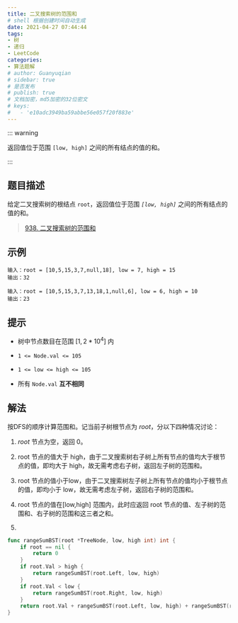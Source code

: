 ```yaml
---
title: 二叉搜索树的范围和
# shell 根据创建时间自动生成
date: 2021-04-27 07:44:44
tags:
- 树
- 递归
- LeetCode
categories:
- 算法题解
# author: Guanyuqian
# sidebar: true
# 是否发布
# publish: true
# 文档加密，md5加密的32位密文
# keys:
# 	- 'e10adc3949ba59abbe56e057f20f883e'
---
```


::: warning

返回值位于范围 `[low, high]` 之间的所有结点的值的和。

:::

<!-- more -->

## 题目描述

给定二叉搜索树的根结点 `root`，返回值位于范围 *`[low, high]`* 之间的所有结点的值的和。

> [938. 二叉搜索树的范围和](https://leetcode-cn.com/problems/range-sum-of-bst/)



## 示例

```
输入：root = [10,5,15,3,7,null,18], low = 7, high = 15
输出：32

输入：root = [10,5,15,3,7,13,18,1,null,6], low = 6, high = 10
输出：23
```



## 提示

- 树中节点数目在范围 $[1, 2 * 10^4]$ 内

- `1 <= Node.val <= 105`

- `1 <= low <= high <= 105`

- 所有 `Node.val` **互不相同**

  

## 解法

按DFS的顺序计算范围和。记当前子树根节点为 *root*，分以下四种情况讨论：

1. *root* 节点为空，返回 0。
2. root 节点的值大于 high，由于二叉搜索树右子树上所有节点的值均大于根节点的值，即均大于 high，故无需考虑右子树，返回左子树的范围和。
3. root 节点的值小于low，由于二叉搜索树左子树上所有节点的值均小于根节点的值，即均小于 low，故无需考虑左子树，返回右子树的范围和。
4. root 节点的值在[low,high] 范围内，此时应返回 root 节点的值、左子树的范围和、右子树的范围和这三者之和。

5. 


```go
func rangeSumBST(root *TreeNode, low, high int) int {
    if root == nil {
        return 0
    }
    if root.Val > high {
        return rangeSumBST(root.Left, low, high)
    }
    if root.Val < low {
        return rangeSumBST(root.Right, low, high)
    }
    return root.Val + rangeSumBST(root.Left, low, high) + rangeSumBST(root.Right, low, high)
}
```